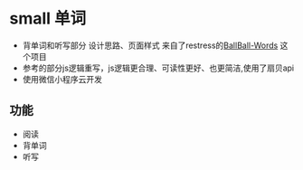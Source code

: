 # small 单词

- 背单词和听写部分 设计思路、页面样式 来自了restress的[BallBall-Words](https://github.com/restress/BallBall-Words) 这个项目 
- 参考的部分js逻辑重写，js逻辑更合理、可读性更好、也更简洁,使用了扇贝api
- 使用微信小程序云开发
## 功能
- 阅读
- 背单词
- 听写


